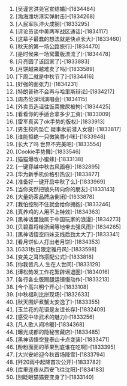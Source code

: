 
1. [吴谨言洪尧官宣结婚]-[1834484]
1. [渤海潍坊港实弹射击]-[1834268]
1. [人民军队淬火成钢]-[1833295]
1. [评论员谈中美两军战区通话]-[1834117]
1. [这辈子最蠢的想法就是快点长大]-[1833460]
1. [秋天的第一场公路旅行]-[1834470]
1. [是时候来一场窝囊版漂流了]-[1834478]
1. [月亮圆了该回家了]-[1833883]
1. [月饼越来越难卖了吗]-[1833589]
1. [下周二就是中秋节了]-[1834416]
1. [好强的面张力]-[1834231]
1. [特朗普称不会再与哈里斯辩论]-[1834217]
1. [周杰伦深圳演唱会]-[1834115]
1. [外卖员造谣往饭菜撒尿被拘]-[1834425]
1. [看看你的手适合拿多少工资]-[1833009]
1. [雷军真买了ok手势的版权]-[1833913]
1. [男生校内坠亡 疑事发前潜入女寝]-[1833817]
1. [谁能拒绝一只微笑唇小咪]-[1833948]
1. [长大了吗 世界不完美吧]-[1833554]
1. [Cookie手势舞]-[1833546]
1. [猫猫爆改小蜜蜂]-[1833138]
1. [一键穿越中秋古风画卷]-[1832895]
1. [华为新手机价格引热议]-[1833877]
1. [准备好一键开启中秋了么]-[1833969]
1. [当你突然把镜头转向你的朋友]-[1833143]
1. [大量奶茶品牌店倒闭]-[1833878]
1. [我怕控制不住就会给你拥抱]-[1833246]
1. [真养鸡的人用不上特效]-[1834363]
1. [黑神话里独属于中国玩家的浪漫]-[1834273]
1. [贝碧嘉将给浙闽等地带去强风雨]-[1834265]
1. [黑神话悟空四妹支线后劲太大了]-[1833341]
1. [看月饼仙人打出老月饼]-[1834353]
1. [G331秋日限定雅丹风]-[1833598]
1. [变美之耳饰搭配公式]-[1833818]
1. [你我皆凡人 生在人世间]-[1833129]
1. [谭松韵发工作花絮辟谣退圈]-[1834016]
1. [各行各业版踢腿运镜慢动作]-[1833213]
1. [今个高兴明个开心]-[1833108]
1. [中秋福利比拼现场]-[1832633]
1. [秋天围炉煮蟹太安逸了]-[1833355]
1. [玉兰花的花语是友谊长存]-[1832409]
1. [感受中华武术的魅力]-[1833256]
1. [凡人歌人间冷暖]-[1834368]
1. [曝光成都的隐秘宝藏店]-[1833485]
1. [黑神话悟空登泰山卡点变装]-[1833471]
1. [粉粉面面的苹果到底谁在吃啊]-[1833395]
1. [大兴安岭迎今秋首场降雪]-[1833794]
1. [歼20雨中起降首次公开]-[1833782]
1. [库里连夜从西安飞往沈阳]-[1834183]
1. [别眨眼猫猫要变身了]-[1833140]